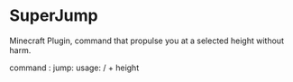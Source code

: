 # SuperJump
Minecraft Plugin, command that propulse you at a selected height without harm.

command :
  jump:
    usage: /<command> + height
